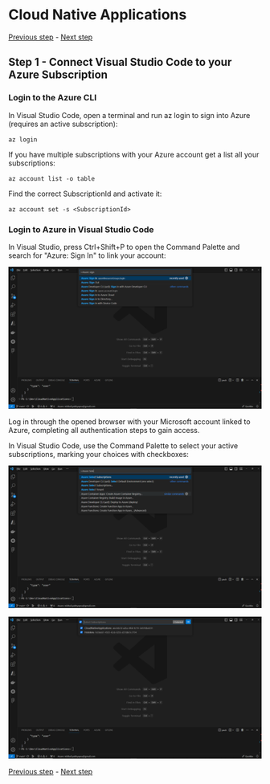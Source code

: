 # Cloud Native Applications

[Previous step](../../README.md) - [Next step](../step-02/README.md)

## Step 1 - Connect Visual Studio Code to your Azure Subscription

### Login to the Azure CLI

In Visual Studio Code, open a terminal and run az login to sign into Azure (requires an active subscription):

```
az login
```

If you have multiple subscriptions with your Azure account get a list all your subscriptions:

```
az account list -o table
```

Find the correct SubscriptionId and activate it:

```
az account set -s <SubscriptionId>
```

### Login to Azure in Visual Studio Code

In Visual Studio, press Ctrl+Shift+P to open the Command Palette and search for "Azure: Sign In" to link your account:

![Azure: Sign In from Visual Studio Code](azure-sign-in-screen-shot.png)

Log in through the opened browser with your Microsoft account linked to Azure, completing all authentication steps to gain access.

In Visual Studio Code, use the Command Palette to select your active subscriptions, marking your choices with checkboxes:


![Azure: Select Subscriptions](azure-select-subscriptions-screen-shot.png)

![Azure: Select Subscriptions list](azure-select-subscriptions-list-screen-shot.png)




[Previous step](../../README.md) - [Next step](../step-02/README.md)